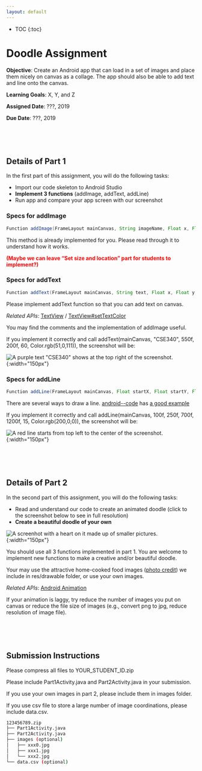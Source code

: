 ```yaml
---
layout: default
---
```


* TOC
{:toc}

# Doodle Assignment

**Objective**: Create an Android app that can load in a set of images and place them nicely on canvas as a collage. The app should also be able to add text and line onto the canvas. 

**Learning Goals**: X, Y, and Z

**Assigned Date**: ???, 2019

**Due Date**: ???, 2019

<br/>
<br/>
<br/>

## Details of Part 1
In the first part of this assignment, you will do the following tasks:
- Import our code skeleton to Android Studio
- **Implement 3 functions** (addImage, addText, addLine)
- Run app and compare your app screen with our screenshot

### Specs for addImage
```java
Function addImage(FrameLayout mainCanvas, String imageName, Float x, Float y, int size)
```

This method is already implemented for you. Please read through it to understand how it works.

**<span style="color:red">(Maybe we can leave “Set size and location” part for students to implement?)</span>**

### Specs for addText
```java
Function addText(FrameLayout mainCanvas, String text, Float x, Float y, int fontSize, int color)
```
Please implement addText function so that you can add text on canvas.

*Related APIs*:
[TextView](https://developer.android.com/reference/android/widget/TextView.html) / 
[TextView#setTextColor](https://developer.android.com/reference/android/widget/TextView#setTextColor(int))

You may find the comments and the implementation of addImage useful.

If you implement it correctly and call addText(mainCanvas, "CSE340", 550f, 200f, 60, Color.rgb(51,0,111)), the screenshot will be:

![A purple text "CSE340" shows at the top right of the screenshot.](doodle-img/add_text_sample.png){:width="150px"}


### Specs for addLine
```java
Function addLine(FrameLayout mainCanvas, Float startX, Float startY, Float endX, Float endY, int width, int color)
```

There are several ways to draw a line. [android--code](https://android--code.blogspot.com) has [a good example](https://android--code.blogspot.com/2015/11/android-how-to-draw-line-on-canvas.html)

If you implement it correctly and call addLine(mainCanvas, 100f, 250f, 700f, 1200f, 15, Color.rgb(200,0,0)), the screenshot will be:

![A red line starts from top left to the center of the screenshot.](doodle-img/add_line_sample.png){:width="150px"}

<br/>
<br/>
<br/>

## Details of Part 2

In the second part of this assignment, you will do the following tasks:
- Read and understand our code to create an animated doodle (click to the screenshot below to see in full resolution)
- **Create a beautiful doodle of your own**

![A screenhot with a heart on it made up of smaller pictures.](doodle-img/screenshot.png){:width="150px"}

<!---[![A picture of a phone screen with a heart on it made up of smaller pictures](doodle-img/screenshot-small.png "Screenshot of sample Doodle implementation"){: width=150px}](doodle-img/screenshot.png) --->

You should use all 3 functions implemented in part 1. You are welcome to implement new functions to make a creative and/or beautiful doodle.

Your may use the attractive home-cooked food images ([photo credit](https://www.XiaoyiZhang.me)) we include in res/drawable folder, or use your own images.

*Related APIs*:
[Android Animation](https://developer.android.com/training/animation/reposition-view)

If your animation is laggy, try reduce the number of images you put on canvas or reduce the file size of images (e.g., convert png to jpg, reduce resolution of image file).

<br/>
<br/>
<br/>

## Submission Instructions

Please compress all files to YOUR_STUDENT_ID.zip

Please include Part1Activity.java and Part2Activity.java in your submission.

If you use your own images in part 2, please include them in images folder.

If you use csv file to store a large number of image coordinations, please include data.csv.

```bash
123456789.zip
├── Part1Activity.java
├── Part2Activity.java
├── images (optional)
│   ├── xxx0.jpg
│   ├── xxx1.jpg
│   └── xxx2.jpg
└── data.csv (optional)
```